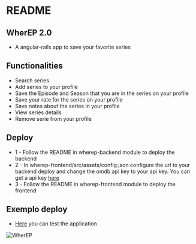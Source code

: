# README

## WherEP 2.0

* A angular-rails app to save your favorite series

## Functionalities

* Search series
* Add series to your profile
* Save the Episode and Season that you are in the series on your profile
* Save your rate for the series on your profile
* Save notes about the series in your profile
* View series details
* Remove serie from your profile

## Deploy

* 1 - Follow the README in wherep-backend module to deploy the backend
* 2 - In wherep-frontend/src/assets/config.json configure the url to your backend deploy and change the omdb api key to your api key. You can get a api key <a href="https://omdbapi.com/apikey.aspx">here</a>
* 3 - Follow the README in wherep-frontend module to deploy the frontend

## Exemplo deploy

* <a href="https://whereps.firebaseapp.com">Here</a> you can test the application


![WherEP](https://i.imgur.com/oZOZDxO.jpg)

